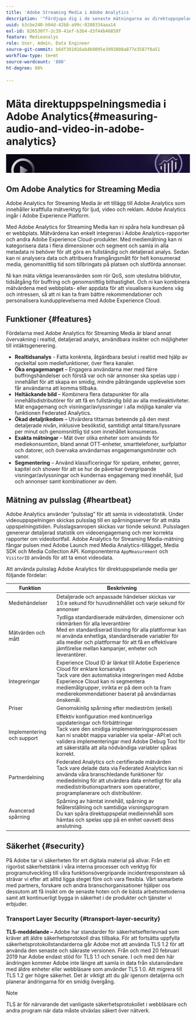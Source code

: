 ```yaml
---
title: 'Adobe Streaming Media i Adobe Analytics '
description: '"Fördjupa dig i de senaste mätningarna av direktuppspelande media för innehåll, ljud och annonser. Läs mer om Adobe Analytics för direktuppspelningsmedia."'
uuid: b3cbe240-b94d-42b8-a99c-0280334aaa14
exl-id: 826530f7-2c39-41ef-b3b4-d3f44b46858f
feature: Medieanalys
role: User, Admin, Data Engineer
source-git-commit: b6df391016ab4b9095e3993808a877e3587f0a51
workflow-type: tm+mt
source-wordcount: '880'
ht-degree: 80%

---
```


# Mäta direktuppspelningsmedia i Adobe Analytics{#measuring-audio-and-video-in-adobe-analytics}

![Banderoll](./assets/media_analytics_banner.png)

## Om Adobe Analytics for Streaming Media

Adobe Analytics for Streaming Media är ett tillägg till Adobe Analytics som innehåller kraftfulla mätverktyg för ljud, video och reklam. Adobe Analytics ingår i Adobe Experience Platform.

Med Adobe Analytics for Streaming Media kan ni spåra hela kundresan på er webbplats. Mätvärdena kan enkelt integreras i Adobe Analytics-rapporter och andra Adobe Experience Cloud-produkter. Med mediemätning kan ni kategorisera data i flera dimensioner och segment och samla in alla metadata ni behöver för att göra en fullständig och detaljerad analys. Sedan kan ni analysera data och attribuera framgångsmått för helt konsumerad media, genomsnittlig tid som tillbringats på platsen och slutförda annonser.

Ni kan mäta viktiga leveransvärden som rör QoS, som uteslutna bildrutor, tidsåtgång för buffring och genomsnittlig bithastighet. Och ni kan kombinera mätvärdena med webbplats- eller appdata för att visualisera kundens väg och intressen, så att ni kan ta fram bättre rekommendationer och personalisera kundupplevelserna med Adobe Experience Cloud.

## Funktioner {#features}

Fördelarna med Adobe Analytics för Streaming Media är bland annat övervakning i realtid, detaljerad analys, användbara insikter och möjligheter till intäktsgenerering.
* **Realtidsanalys** - Fatta konkreta, åtgärdbara beslut i realtid med hjälp av nyckeltal som mediefunktioner, över flera kanaler.
* **Öka engagemanget** – Engagera användarna mer med färre buffringshändelser och förstå var och när annonser ska spelas upp i innehållet för att skapa en smidig, mindre påträngande upplevelse som får användarna att komma tillbaka.
* **Heltäckande bild** – Kombinera flera datapunkter för alla innehållsdistributörer för att få en fullständig bild av alla medieaktiviteter. Mät engagemang och visningar/avlyssningar i alla möjliga kanaler via funktionen Federated Analytics.
* **Ökad detaljrikedom** – Utvärdera tittarnas beteende på den mest detaljerade nivån, inklusive besökstid, samtidigt antal tittare/lyssnare per minut och genomsnittlig tid som innehållet konsumeras.
* **Exakta mätningar** – Mät över olika enheter som används för mediekonsumtion, bland annat OTT-enheter, smarttelefoner, surfplattor och datorer, och övervaka användarnas engagemangsmönster och vanor.
* **Segmentering** – Använd klassificeringar för spelare, enheter, genrer, kapitel och shower för att se hur de påverkar övergripande visningar/avlyssningar och kundernas engagemang med innehåll, ljud och annonser samt kombinationer av dem.

## Mätning av pulsslag {#heartbeat}

Adobe Analytics använder ”pulsslag” för att samla in videostatistik. Under videouppspelningen skickas pulsslag till en spårningsserver för att mäta uppspelningstiden. Pulsslagsanropen skickas var tionde sekund. Pulsslagen genererar detaljerad statistik om videoengagemang och mer korrekta rapporter om videobortfall. Adobe Analytics for Streaming Media-mätning fångar pulsen med Adobe Launch med Media Analytics-tillägget, Media SDK och Media Collection API. Komponenterna `AppMeasurement` och `VisitorID` används för att ta emot videodata.

Att använda pulsslag Adobe Analytics för direktuppspelande media ger följande fördelar:

| Funktion | Beskrivning |
|----------------------------|-----------------------------------------------------------------------------------------------------------------------------------------------------------------------------------------------------------------------------------------------------------------------------------------------|
| Mediehändelser | Detaljerade och anpassade händelser skickas var 10:e sekund för huvudinnehållet och varje sekund för annonser |
| Mätvärden och mått | Tydliga standardiserade mätvärden, dimensioner och riktmärken för alla leverantörer<br>Med en standardiserad lösning för alla plattformar kan ni använda enhetliga, standardiserade variabler för alla medier och plattformar för att få en effektivare jämförelse mellan kampanjer, enheter och leverantörer. |
| Integreringar | Experience Cloud ID är länkat till Adobe Experience Cloud för enklare korsanalys<br>Tack vare den automatiska integreringen med Adobe Experience Cloud kan ni segmentera mediemålgrupper, inrikta er på dem och ta fram medierekommendationer baserat på användarnas önskemål. |
| Priser | Genomskinlig spårning efter medieström (enkel) |
| Implementering och support | Effektiv konfiguration med kontinuerliga uppdateringar och förbättringar<br>Tack vare den smidiga implementeringsprocessen kan ni snabbt mappa variabler via spelar-API:et och validera implementeringar med Adobe Debug Tool för att säkerställa att alla nödvändiga variabler spåras korrekt. |
| Partnerdelning | Federated Analytics och certifierade mätvärden<br>Tack vare delade data via Federated Analytics kan ni använda våra branschledande funktioner för mediedelning för att utvärdera data enhetligt för alla mediedistributionspartners som operatörer, programplanerare och distributörer. |
| Avancerad spårning | Spårning av hämtat innehåll, spårning av felåterställning och samtidiga visningsprogram<br>Du kan spåra direktuppspelat medieinnehåll som hämtas och spelas upp på en enhet oavsett dess anslutning. |



## Säkerhet {#security}

På Adobe tar vi säkerheten för ert digitala material på allvar. Från ett rigoröst säkerhetstänk i våra interna processer och verktyg för programutveckling till våra funktionsövergripande incidentresponsteam så strävar vi efter att alltid ligga steget före och vara flexibla. Vårt samarbete med partners, forskare och andra branschorganisationer hjälper oss dessutom att få insikt om de senaste hoten och de bästa arbetsmetoderna samt att kontinuerligt bygga in säkerhet i de produkter och tjänster vi erbjuder.


### Transport Layer Security {#transport-layer-security}

**TLS-meddelande –** Adobe har standarder för säkerhetsefterlevnad som kräver att äldre säkerhetsprotokoll dras tillbaka. För att fortsätta uppfylla säkerhetsprotokollstandarderna går Adobe mot att använda TLS 1.2 för att använda den senaste och säkraste versionen. Från och med 20 februari 2019 har Adobe endast stöd för TLS 1.1 och senare. I och med den här ändringen kommer Adobe inte längre att samla in data från slutanvändare med äldre enheter eller webbläsare som använder TLS 1.0. Att migrera till TLS 1.2 ger högre säkerhet. Det är viktigt att du går igenom detaljerna och planerar ändringarna för en smidig övergång.

>[!NOTE]
>
>TLS är för närvarande det vanligaste säkerhetsprotokollet i webbläsare och andra program när data måste utväxlas säkert över nätverk.
